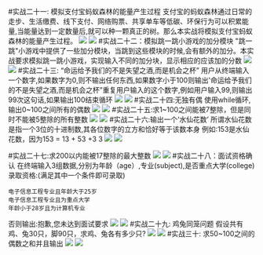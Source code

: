 #实战二十一: 模拟支付宝蚂蚁森林的能量产生过程
支付宝的蚂蚁森林通过日常的走步、生活缴费、线下支付、网络购票、共享单车等低碳、环保行为可以积累能量,当能量达到一定数量后,就可以种一颗真正的树。那么本实战将模拟支付宝蚂蚁森林的能量产生过程。
![](1.png)
![](2.png)
#实战二十二：模拟跳一跳小游戏的加分模块
"跳一跳"小游戏中提供了一些加分模块，当跳到这些模块的时候,会有额外的加分。本实战要求模拟跳一跳小游戏，实现输入不同的加分块，显示相应的应该加的分数
![](3.png)
![](4.png)
#实战二十三: “命运给予我们的不是失望之酒,而是机会之杯”
用户从终端输入一个数字,如果数字为0,则不输出任何东西,如果数字小于100则输出'命运给予我们的不是失望之酒,而是机会之杯”重复用户输入的这个数字,例如用户输入99,则输出99次这句话,如果输出100结束循环
![](5.png)
![](6.png)
#实战二十四:无独有偶
使用while循环,输出0~100之间所有的偶数
![](7.png)
![](8.png)
#实战二十五:求1~100之间能被7整除，但是同时不能被5整除的所有整数
![](9.png)
![](10.png)
#实战二十六:输出一个‘水仙花数’
所谓水仙花数是指一个3位的十进制数,其各位数字的立方和恰好等于该数本身 例如:153是水仙花数，因为153 = 13 + 53 +3 3
![](19.png)
![](20.png)

#实战二十七:求200以内能被17整除的最大整数
![](11.png)
![](12.png)
#实战二十八：面试资格确认
在终端输入3组数据,分别为年龄（age）,专业(subject),是否重点大学(college) 录取资格:(满足其中一个条件即可录取)

    电子信息工程专业且年龄大于25岁
    电子信息工程专业且为重点大学
    年龄小于28岁且为计算机专业
否则输出:抱歉,您未达到面试要求
![](13.png)
![](14.png)
#实战二十九: 鸡兔同笼问题
假设共有鸡、兔30只，脚90只，求鸡、兔各有多少只?
![](15.png)
![](16.png)
#实战三十: 求50~100之间的偶数之和并且输出
![](17.png)
![](18.png)